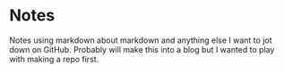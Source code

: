 # Notes
Notes using markdown about markdown and anything else I want to jot down on GitHub. Probably will make this into a blog but I wanted to play with making a repo first.
